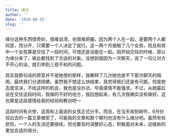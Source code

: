 ```yaml
---
title: 缘分
author: ''
date: '2019-08-25'
slug: ''
---
```


缘分这种东西很奇妙，很难说清，也很难把握。因为两个人在一起，是要两个人都同意，而分开，只需要一个人决定了就行。这一两个月接触了几个女孩，而且和其中一个女孩算是交往了一段时间，可惜还是没能在一起。刚开始交往的时候，原以为缘分来了，彼此都找到了合适的对象。没想到就因为一次聊天，说了一句让对方不开心的话，就引申到三观不和的问题。

其实我那句话的原意并不是她想的那样，我解释了几次她也放不下那次聊天的隔阂，最终我们分道扬镳。虽然我不想这么快结束，我觉得我们还是有可能。但是她态度坚决，不给这样的机会，我也是没办法，毕竟感情不能强求。不过，从她最后说在交往这段时间，我做的不好的地方，我回想起来，有几次我确实没有做好。这也算是这段感情给我的经验和教训吧～

这段时间有点惨，这周和上面说的女孩正式分手。而且，在当天收到邮件，6月份投出去的一篇文章被拒了，可能我的文章和那个期刊也没有什么缘分吧。虽然有些悲伤，一个人的生活还要继续。但也要及时调整好心态，积极面对未来，迎接新的更加合适的缘分。

